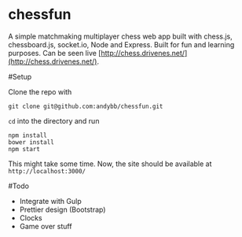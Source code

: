 chessfun
======================

A simple matchmaking multiplayer chess web app built with chess.js, chessboard.js, socket.io, Node and Express. Built for fun and learning purposes. Can be seen live [http://chess.drivenes.net/](http://chess.drivenes.net/).

#Setup

Clone the repo with

    git clone git@github.com:andybb/chessfun.git

`cd` into the directory and run

    npm install
    bower install
    npm start

This might take some time. Now, the site should be available at `http://localhost:3000/`


#Todo
- Integrate with Gulp
- Prettier design (Bootstrap)
- Clocks
- Game over stuff

